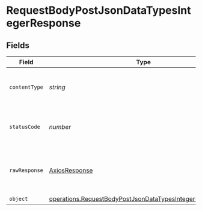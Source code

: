 # RequestBodyPostJsonDataTypesIntegerResponse


## Fields

| Field                                                                                                                                           | Type                                                                                                                                            | Required                                                                                                                                        | Description                                                                                                                                     |
| ----------------------------------------------------------------------------------------------------------------------------------------------- | ----------------------------------------------------------------------------------------------------------------------------------------------- | ----------------------------------------------------------------------------------------------------------------------------------------------- | ----------------------------------------------------------------------------------------------------------------------------------------------- |
| `contentType`                                                                                                                                   | *string*                                                                                                                                        | :heavy_check_mark:                                                                                                                              | HTTP response content type for this operation                                                                                                   |
| `statusCode`                                                                                                                                    | *number*                                                                                                                                        | :heavy_check_mark:                                                                                                                              | HTTP response status code for this operation                                                                                                    |
| `rawResponse`                                                                                                                                   | [AxiosResponse](https://axios-http.com/docs/res_schema)                                                                                         | :heavy_check_mark:                                                                                                                              | Raw HTTP response; suitable for custom response parsing                                                                                         |
| `object`                                                                                                                                        | [operations.RequestBodyPostJsonDataTypesIntegerResponseBody](../../../sdk/models/operations/requestbodypostjsondatatypesintegerresponsebody.md) | :heavy_minus_sign:                                                                                                                              | OK                                                                                                                                              |